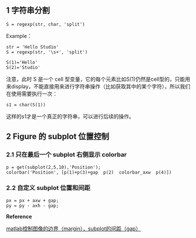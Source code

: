 ## 1 字符串分割

```
S = regexp(str, char, 'split')
```

Example：

```
str = 'Hello Studio'
S = regexp(str, '\s+', 'split')

S(1)='Hello'
S(2)='Studio'
```

注意，此时 S 是一个 cell 型变量，它的每个元素比如S\(1\)仍然是cell型的，只能用来display，不能直接用来进行字符串操作（比如获取其中的某个字符），所以我们在使用需要执行一次：

```
s1 = char(S(1))
```

这样的s1才是一个真正的字符串，可以进行后续的操作。

## 2 Figure 的 subplot 位置控制

### 2.1 只在最后一个 subplot 右侧显示 colorbar

```
p = get(subplot(2,5,10),'Position');
colorbar('Position', [p(1)+p(3)+gap  p(2)  colorbar_axw  p(4)])
```

### 2.2 自定义 subplot 位置和间距

```
px = px + axw + gap;
py = py - axh - gap;
```

**Reference**

[matlab控制图像的边界（margin），subplot的间距（gap）](https://blog.csdn.net/lanchunhui/article/details/49820721)

